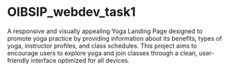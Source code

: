 # OIBSIP_webdev_task1
 A responsive and visually appealing Yoga Landing Page designed to promote yoga practice by providing information about its benefits, types of yoga, instructor profiles, and class schedules. This project aims to encourage users to explore yoga and join classes through a clean, user-friendly interface optimized for all devices.
